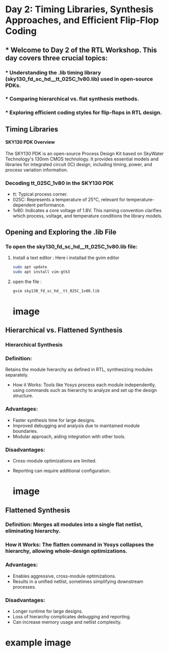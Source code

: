 # Day 2: Timing Libraries, Synthesis Approaches, and Efficient Flip-Flop Coding
## * Welcome to Day 2 of the RTL Workshop. This day covers three crucial topics:

### * Understanding the .lib timing library (sky130_fd_sc_hd__tt_025C_1v80.lib) used in open-source PDKs.
### * Comparing hierarchical vs. flat synthesis methods.
### * Exploring efficient coding styles for flip-flops in RTL design.

## Timing Libraries
#### SKY130 PDK Overview
The SKY130 PDK is an open-source Process Design Kit based on SkyWater Technology's 130nm CMOS technology. It provides essential models and libraries for integrated circuit (IC) design, including timing, power, and process variation information.

### Decoding tt_025C_1v80 in the SKY130 PDK
* tt: Typical process corner.
* 025C: Represents a temperature of 25°C, relevant for temperature-dependent performance.
* 1v80: Indicates a core voltage of 1.8V.
This naming convention clarifies which process, voltage, and temperature conditions the library models.

## Opening and Exploring the .lib File
### To open the sky130_fd_sc_hd__tt_025C_1v80.lib file:
1. Install a text editor : Here i installad the gvim editor
   ```bash
   sudo apt update
   sudo apt install vim-gtk3
   ```
2. open the file :
   ```bash
   gvim sky130_fd_sc_hd__tt_025C_1v80.lib
   ```
   # image

## Hierarchical vs. Flattened Synthesis
### Hierarchical Synthesis
### Definition: 
Retains the module hierarchy as defined in RTL, synthesizing modules separately.
* How it Works: Tools like Yosys process each module independently, using commands such as hierarchy to analyze and set up the design structure.
### Advantages:

* Faster synthesis time for large designs.
* Improved debugging and analysis due to maintained module boundaries.
* Modular approach, aiding integration with other tools.
### Disadvantages:

* Cross-module optimizations are limited.
* Reporting can require additional configuration.

  # image

## Flattened Synthesis
### Definition: Merges all modules into a single flat netlist, eliminating hierarchy.
### How it Works: The flatten command in Yosys collapses the hierarchy, allowing whole-design optimizations.
### Advantages:

* Enables aggressive, cross-module optimizations.
* Results in a unified netlist, sometimes simplifying downstream processes.
### Disadvantages:

* Longer runtime for large designs.
* Loss of hierarchy complicates debugging and reporting.
* Can increase memory usage and netlist complexity.
# example image
   


